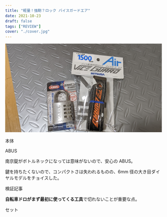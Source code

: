```yaml
---
title: "軽量！強靭？ロック バイスガードエア"
date: 2021-10-23
draft: false
tags: ["REVIEW"]
cover: "./cover.jpg"
---
```


![cover](./cover.jpg)

本体
<LinkBox url="https://www.amazon.co.jp/dp/B097XQT8N2/" isAmazonLink />

ABUS
<LinkBox url="https://www.amazon.co.jp/dp/B00ME90XUM/" isAmazonLink />

南京錠がボトルネックになっては意味がないので、安心の ABUS。

鍵を持ちたくないので、コンパクトさは失われるものの、6mm 径の大き目ダイヤルモデルをチョイスした。

検証記事
<LinkBox url="http://blog.livedoor.jp/wason/archives/20210917_cyclespice_viceguardair.html" isAmazonLink />

**自転車ドロがまず最初に使ってくる工具**で切れないことが重要な点。

セット
<LinkBox url="https://www.amazon.co.jp/dp/B097XQPZXQ/" isAmazonLink />
